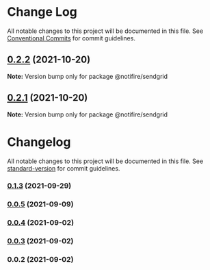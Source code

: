 # Change Log

All notable changes to this project will be documented in this file.
See [Conventional Commits](https://conventionalcommits.org) for commit guidelines.

## [0.2.2](https://github.com/notifirehq/sendgrid/compare/v0.1.4...v0.2.2) (2021-10-20)

**Note:** Version bump only for package @notifire/sendgrid





## [0.2.1](https://github.com/notifirehq/sendgrid/compare/v0.1.4...v0.2.1) (2021-10-20)

**Note:** Version bump only for package @notifire/sendgrid





# Changelog

All notable changes to this project will be documented in this file. See [standard-version](https://github.com/conventional-changelog/standard-version) for commit guidelines.

### [0.1.3](https://github.com/notifirehq/sendgrid/compare/v0.1.4...v0.1.3) (2021-09-29)

### [0.0.5](https://github.com/notifirehq/sendgrid/compare/v0.0.4...v0.0.5) (2021-09-09)

### [0.0.4](https://github.com/scopsy/sendgrid-email-provider/compare/v0.0.3...v0.0.4) (2021-09-02)

### [0.0.3](https://github.com/scopsy/sendgrid-email-provider/compare/v0.0.2...v0.0.3) (2021-09-02)

### 0.0.2 (2021-09-02)

